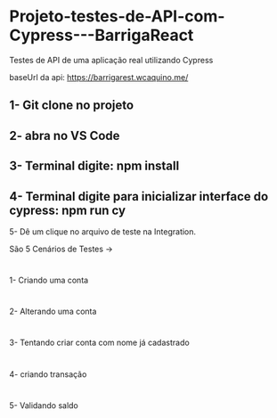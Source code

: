 # Projeto-testes-de-API-com-Cypress---BarrigaReact
Testes de API de uma aplicação real utilizando Cypress

baseUrl da api: https://barrigarest.wcaquino.me/

1- Git clone no projeto
-
2- abra no VS Code
-
3- Terminal digite: npm install
-
4- Terminal digite para inicializar interface do cypress: npm run cy
-
5- Dê um clique no arquivo de teste na Integration.

São 5 Cenários de Testes -> 
#
1- Criando uma conta
#
2- Alterando uma conta
#
3- Tentando criar conta com nome já cadastrado
#
4- criando transação
#
5- Validando saldo
#
